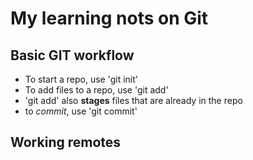 # My learning nots on Git

## Basic GIT workflow

- To start a repo, use 'git init'
- To add files to a repo, use 'git add'
- 'git add' also **stages** files that are already in the repo
- to _commit_, use 'git commit'

## Working remotes